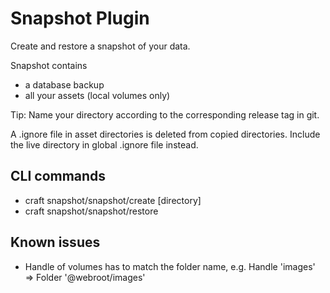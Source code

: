 # Snapshot Plugin

Create and restore a snapshot of your data.

Snapshot contains 
* a database backup
* all your assets (local volumes only)

Tip: Name your directory according to the corresponding
release tag in git.

A .ignore file in asset directories is deleted from copied directories. 
Include the live directory in global .ignore file instead.

## CLI commands

* craft snapshot/snapshot/create [directory]
* craft snapshot/snapshot/restore <directory>

## Known issues

* Handle of volumes has to match the folder name,
e.g. Handle 'images' => Folder '@webroot/images'
